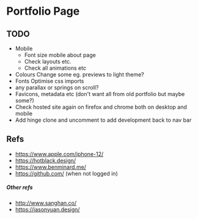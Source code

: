 
# Portfolio Page

## TODO

* Mobile
    * Font size mobile about page
    * Check layouts etc.  
    * Check all animations etc 
* Colours
    Change some eg. previews to light theme?
* Fonts
      Optimise css imports
* any parallax or springs on scroll?
* Favicons, metadata etc (don't want all from old portfolio but maybe some?)
* Check hosted site again on firefox and chrome both on desktop and mobile
* Add hinge clone and uncomment to add development back to nav bar

## Refs

* https://www.apple.com/iphone-12/
* https://hotblack.design/
* https://www.benminard.me/
* https://github.com/ (when not logged in)

##### Other refs

* http://www.sanghan.co/
* https://jasonyuan.design/

